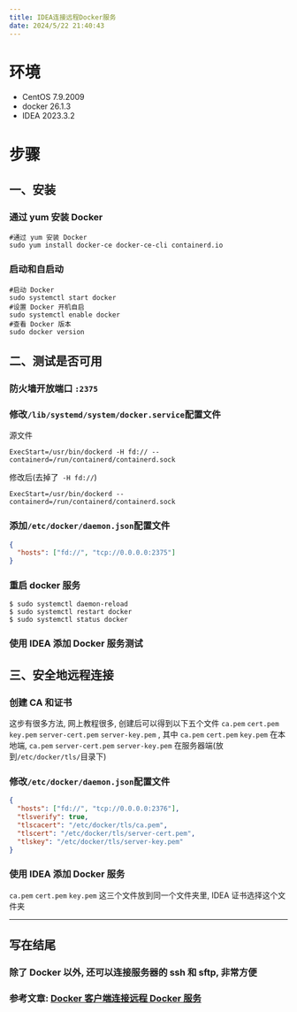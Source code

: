 ```yaml
---
title: IDEA连接远程Docker服务
date: 2024/5/22 21:40:43
---
```


# 环境

- CentOS 7.9.2009
- docker 26.1.3
- IDEA 2023.3.2

# 步骤

## 一、安装

### 通过 yum 安装 Docker

```shell
#通过 yum 安装 Docker
sudo yum install docker-ce docker-ce-cli containerd.io
```

### 启动和自启动

```shell
#启动 Docker
sudo systemctl start docker
#设置 Docker 开机自启
sudo systemctl enable docker
#查看 Docker 版本
sudo docker version
```

## 二、测试是否可用

### 防火墙开放端口 `:2375`

### 修改`/lib/systemd/system/docker.service`配置文件

源文件

```
ExecStart=/usr/bin/dockerd -H fd:// --containerd=/run/containerd/containerd.sock
```

修改后(去掉了` -H fd://`)

```
ExecStart=/usr/bin/dockerd --containerd=/run/containerd/containerd.sock
```

### 添加`/etc/docker/daemon.json`配置文件

```json
{
  "hosts": ["fd://", "tcp://0.0.0.0:2375"]
}
```

### 重启 docker 服务

```shell
$ sudo systemctl daemon-reload
$ sudo systemctl restart docker
$ sudo systemctl status docker
```

### 使用 IDEA 添加 Docker 服务测试

## 三、安全地远程连接

### 创建 CA 和证书

这步有很多方法, 网上教程很多, 创建后可以得到以下五个文件
`ca.pem`
`cert.pem`
`key.pem`
`server-cert.pem`
`server-key.pem`
, 其中
`ca.pem`
`cert.pem`
`key.pem`
在本地端,
`ca.pem`
`server-cert.pem`
`server-key.pem`
在服务器端(放到`/etc/docker/tls/`目录下)

### 修改`/etc/docker/daemon.json`配置文件

```json
{
  "hosts": ["fd://", "tcp://0.0.0.0:2376"],
  "tlsverify": true,
  "tlscacert": "/etc/docker/tls/ca.pem",
  "tlscert": "/etc/docker/tls/server-cert.pem",
  "tlskey": "/etc/docker/tls/server-key.pem"
}
```

### 使用 IDEA 添加 Docker 服务

`ca.pem`
`cert.pem`
`key.pem`
这三个文件放到同一个文件夹里, IDEA 证书选择这个文件夹

---

## 写在结尾

### 除了 Docker 以外, 还可以连接服务器的 ssh 和 sftp, 非常方便

### 参考文章: [Docker 客户端连接远程 Docker 服务](https://zhuanlan.zhihu.com/p/94224305)
